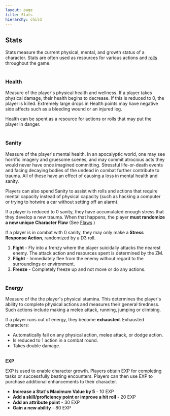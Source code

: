 ```yaml
---
layout: page
title: Stats
hierarchy: child
---
```




## Stats ##

Stats measure the current physical, mental, and growth status of a character. Stats are often used as resources for various actions and [rolls]({{site.baseurl}}/p0-rolls.html) throughout the game. 
<br/><br/>

### Health ###

Measure of the player's physical health and wellness. If a player takes physical damage, their health begins to decrease. If this is reduced to 0, the player is killed. Extremely large drops in Health points may have negative side affects such as a bleeding wound or an injured leg. 

Health can be spent as a resource for actions or rolls that may put the player in danger. 
<br/><br/>

### Sanity ###

Measure of the player's mental health. In an apocalyptic world, one may see horrific imagery and gruesome scenes, and may commit atrocious acts they would never have once imagined committing. Stressful life-or-death events and facing decaying bodies of the undead in combat further contribute to trauma. All of these have an effect of causing a loss in mental health and sanity.

Players can also spend Sanity to assist with rolls and actions that require mental capacity instead of physical capacity (such as hacking a computer or trying to hotwire a car without setting off an alarm).

If a player is reduced to 0 sanity, they have accumulated enough stress that they develop a new trauma. When that happens, the player **must randomize a new unique Character Flaw** (See [Flaws]({{site.baseurl}}/p1e-abilitiesflaws.html) )

If a player is in combat with 0 sanity, they may only make a **Stress Response Action**, randomized by a D3 roll. 

1. **Fight** - Fly into a frenzy where the player suicidally attacks the nearest enemy. The attack action and resources spent is determined by the ZM.
2. **Flight** - Immediately flee from the enemy without regard to the surroundings or environment. 
3. **Freeze** - Completely freeze up and not move or do any actions. 
<br/><br/>

### Energy ###

Measure of the the player's physical stamina. This determines the player's ability to complete physical actions and measures their general tiredness. Such actions include making a melee attack, running, jumping or climbing.

If a player runs out of energy, they become **exhausted**. Exhausted characters:

- Automatically fail on any physical action, melee attack, or dodge action.
- Is reduced to 1 action in a combat round. 
- Takes double damage.
<br/><br/>

**EXP**

EXP is used to enable character growth. Players obtain EXP for completing tasks or successfully beating encounters. Players can then use EXP to purchase additional enhancements to their character.

- **Increase a Stat's Maximum Value by 5** - 10 EXP
- **Add a skill/proficiency point or improve a hit roll** - 20 EXP
- **Add an attribute point** - 30 EXP
- **Gain a new ability** - 80 EXP
<br/><br/>